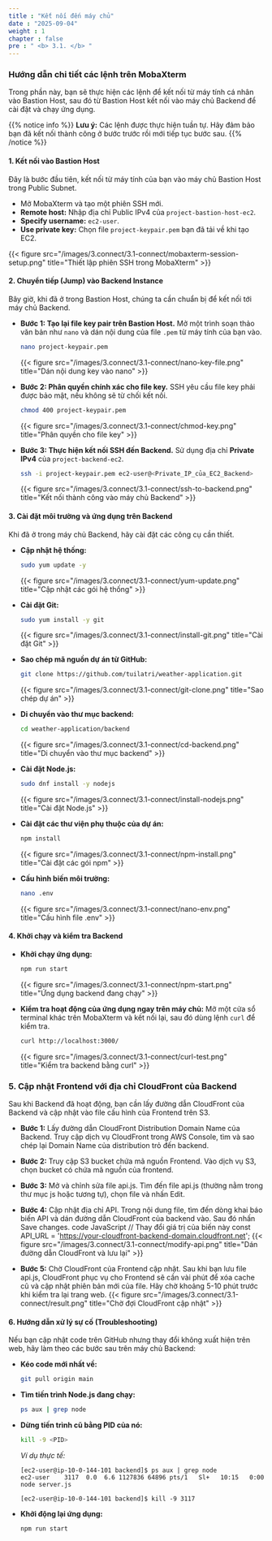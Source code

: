 ```yaml
---
title : "Kết nối đến máy chủ"
date : "2025-09-04" 
weight : 1 
chapter : false
pre : " <b> 3.1. </b> "
---
```


### Hướng dẫn chi tiết các lệnh trên MobaXterm

Trong phần này, bạn sẽ thực hiện các lệnh để kết nối từ máy tính cá nhân vào Bastion Host, sau đó từ Bastion Host kết nối vào máy chủ Backend để cài đặt và chạy ứng dụng.

{{% notice info %}}
**Lưu ý:** Các lệnh được thực hiện tuần tự. Hãy đảm bảo bạn đã kết nối thành công ở bước trước rồi mới tiếp tục bước sau.
{{% /notice %}}

#### **1. Kết nối vào Bastion Host**
Đây là bước đầu tiên, kết nối từ máy tính của bạn vào máy chủ Bastion Host trong Public Subnet.

*   Mở MobaXterm và tạo một phiên SSH mới.
*   **Remote host:** Nhập địa chỉ Public IPv4 của `project-bastion-host-ec2`.
*   **Specify username:** `ec2-user`.
*   **Use private key:** Chọn file `project-keypair.pem` bạn đã tải về khi tạo EC2.

{{< figure src="/images/3.connect/3.1-connect/mobaxterm-session-setup.png" title="Thiết lập phiên SSH trong MobaXterm" >}}

#### **2. Chuyển tiếp (Jump) vào Backend Instance**
Bây giờ, khi đã ở trong Bastion Host, chúng ta cần chuẩn bị để kết nối tới máy chủ Backend.

*   **Bước 1: Tạo lại file key pair trên Bastion Host.**
    Mở một trình soạn thảo văn bản như `nano` và dán nội dung của file `.pem` từ máy tính của bạn vào.
    ```bash
    nano project-keypair.pem
    ```
    {{< figure src="/images/3.connect/3.1-connect/nano-key-file.png" title="Dán nội dung key vào nano" >}}

*   **Bước 2: Phân quyền chính xác cho file key.**
    SSH yêu cầu file key phải được bảo mật, nếu không sẽ từ chối kết nối.
    ```bash
    chmod 400 project-keypair.pem
    ```
    {{< figure src="/images/3.connect/3.1-connect/chmod-key.png" title="Phân quyền cho file key" >}}

*   **Bước 3: Thực hiện kết nối SSH đến Backend.**
    Sử dụng địa chỉ **Private IPv4** của `project-backend-ec2`.
    ```bash
    ssh -i project-keypair.pem ec2-user@<Private_IP_của_EC2_Backend>
    ```
    {{< figure src="/images/3.connect/3.1-connect/ssh-to-backend.png" title="Kết nối thành công vào máy chủ Backend" >}}

#### **3. Cài đặt môi trường và ứng dụng trên Backend**
Khi đã ở trong máy chủ Backend, hãy cài đặt các công cụ cần thiết.

*   **Cập nhật hệ thống:**
    ```bash
    sudo yum update -y
    ```
    {{< figure src="/images/3.connect/3.1-connect/yum-update.png" title="Cập nhật các gói hệ thống" >}}

*   **Cài đặt Git:**
    ```bash
    sudo yum install -y git
    ```
    {{< figure src="/images/3.connect/3.1-connect/install-git.png" title="Cài đặt Git" >}}

*   **Sao chép mã nguồn dự án từ GitHub:**
    ```bash
    git clone https://github.com/tuilatri/weather-application.git
    ```
    {{< figure src="/images/3.connect/3.1-connect/git-clone.png" title="Sao chép dự án" >}}

*   **Di chuyển vào thư mục backend:**
    ```bash
    cd weather-application/backend
    ```
    {{< figure src="/images/3.connect/3.1-connect/cd-backend.png" title="Di chuyển vào thư mục backend" >}}

*   **Cài đặt Node.js:**
    ```bash
    sudo dnf install -y nodejs
    ```
    {{< figure src="/images/3.connect/3.1-connect/install-nodejs.png" title="Cài đặt Node.js" >}}

*   **Cài đặt các thư viện phụ thuộc của dự án:**
    ```bash
    npm install
    ```
    {{< figure src="/images/3.connect/3.1-connect/npm-install.png" title="Cài đặt các gói npm" >}}

*   **Cấu hình biến môi trường:**
    ```bash
    nano .env
    ```
    {{< figure src="/images/3.connect/3.1-connect/nano-env.png" title="Cấu hình file .env" >}}

#### **4. Khởi chạy và kiểm tra Backend**

*   **Khởi chạy ứng dụng:**
    ```bash
    npm run start
    ```
    {{< figure src="/images/3.connect/3.1-connect/npm-start.png" title="Ứng dụng backend đang chạy" >}}

*   **Kiểm tra hoạt động của ứng dụng ngay trên máy chủ:**
    Mở một cửa sổ terminal khác trên MobaXterm và kết nối lại, sau đó dùng lệnh `curl` để kiểm tra.
    ```bash
    curl http://localhost:3000/
    ```
    {{< figure src="/images/3.connect/3.1-connect/curl-test.png" title="Kiểm tra backend bằng curl" >}}

### **5. Cập nhật Frontend với địa chỉ CloudFront của Backend**
Sau khi Backend đã hoạt động, bạn cần lấy đường dẫn CloudFront của Backend và cập nhật vào file cấu hình của Frontend trên S3.

*   **Bước 1:** Lấy đường dẫn CloudFront Distribution Domain Name của Backend.
Truy cập dịch vụ CloudFront trong AWS Console, tìm và sao chép lại Domain Name của distribution trỏ đến backend.

*   **Bước 2:** Truy cập S3 bucket chứa mã nguồn Frontend.
Vào dịch vụ S3, chọn bucket có chứa mã nguồn của frontend.

*   **Bước 3:** Mở và chỉnh sửa file api.js.
Tìm đến file api.js (thường nằm trong thư mục js hoặc tương tự), chọn file và nhấn Edit.

*   **Bước 4:** Cập nhật địa chỉ API.
Trong nội dung file, tìm đến dòng khai báo biến API và dán đường dẫn CloudFront của backend vào. Sau đó nhấn Save changes.
code
JavaScript
// Thay đổi giá trị của biến này
const API_URL = 'https://your-cloudfront-backend-domain.cloudfront.net';
{{< figure src="/images/3.connect/3.1-connect/modify-api.png" title="Dán đường dẫn CloudFront và lưu lại" >}}

*   **Bước 5:** Chờ CloudFront của Frontend cập nhật.
Sau khi bạn lưu file api.js, CloudFront phục vụ cho Frontend sẽ cần vài phút để xóa cache cũ và cập nhật phiên bản mới của file. Hãy chờ khoảng 5-10 phút trước khi kiểm tra lại trang web.
{{< figure src="/images/3.connect/3.1-connect/result.png" title="Chờ đợi CloudFront cập nhật" >}}

#### **6. Hướng dẫn xử lý sự cố (Troubleshooting)**
Nếu bạn cập nhật code trên GitHub nhưng thay đổi không xuất hiện trên web, hãy làm theo các bước sau trên máy chủ Backend:

*   **Kéo code mới nhất về:**
    ```bash
    git pull origin main
    ```
*   **Tìm tiến trình Node.js đang chạy:**
    ```bash
    ps aux | grep node
    ```
*   **Dừng tiến trình cũ bằng PID của nó:**
    ```bash
    kill -9 <PID>
    ```
    *Ví dụ thực tế:*
    ```
    [ec2-user@ip-10-0-144-101 backend]$ ps aux | grep node
    ec2-user    3117  0.0  6.6 1127836 64896 pts/1   Sl+   10:15   0:00 node server.js
    
    [ec2-user@ip-10-0-144-101 backend]$ kill -9 3117
    ```

*   **Khởi động lại ứng dụng:**
    ```bash
    npm run start
    ```